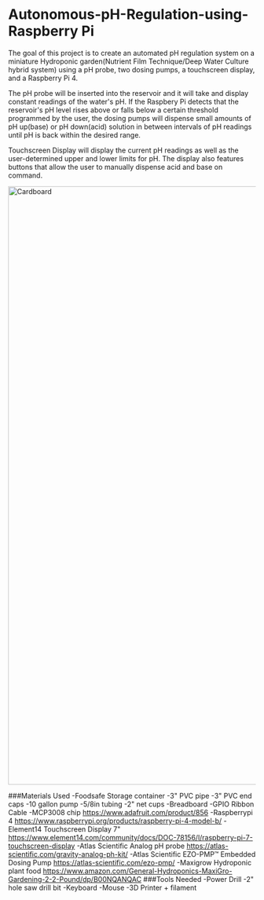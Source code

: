 # Autonomous-pH-Regulation-using-Raspberry Pi

The goal of this project is to create an automated pH regulation system on a miniature Hydroponic garden(Nutrient Film Technique/Deep Water Culture hybrid system) using a pH probe, two dosing pumps, a touchscreen display, and a Raspberry Pi 4. 

The pH probe will be inserted into the reservoir and it will take and display constant readings of the water's pH. If the Raspbery Pi detects that the reservoir's pH level rises above or falls below a certain threshold programmed by the user, the dosing pumps will dispense small amounts of pH up(base) or pH down(acid) solution in between intervals of pH readings until pH is back within the desired range.

Touchscreen Display will display the current pH readings as well as the user-determined upper and lower limits for pH. The display also features buttons that allow the user to manually dispense acid and base on command.

<img width="1218" alt="Cardboard" src="https://user-images.githubusercontent.com/77286593/141531614-a85b695a-9c0c-41de-b8d8-51960e496095.png">

###Materials Used
-Foodsafe Storage container
-3" PVC pipe
-3" PVC end caps
-10 gallon pump
-5/8in tubing
-2" net cups
-Breadboard
-GPIO Ribbon Cable
-MCP3008 chip https://www.adafruit.com/product/856
-Raspberrypi 4 https://www.raspberrypi.org/products/raspberry-pi-4-model-b/
-Element14 Touchscreen Display 7" https://www.element14.com/community/docs/DOC-78156/l/raspberry-pi-7-touchscreen-display
-Atlas Scientific Analog pH probe https://atlas-scientific.com/gravity-analog-ph-kit/
-Atlas Scientific EZO-PMP™ Embedded Dosing Pump https://atlas-scientific.com/ezo-pmp/
-Maxigrow Hydroponic plant food https://www.amazon.com/General-Hydroponics-MaxiGro-Gardening-2-2-Pound/dp/B00NQANQAC
###Tools Needed
-Power Drill
-2" hole saw drill bit
-Keyboard
-Mouse
-3D Printer + filament
